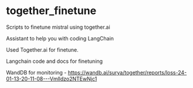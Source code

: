 # together_finetune
Scripts to finetune mistral using together.ai

Assistant to help you with coding LangChain 

Used Together.ai for finetune.

Langchain code and docs for finetuning

WandDB for monitoring - https://wandb.ai/surya/together/reports/loss-24-01-13-20-11-08---Vmlldzo2NTEwNjc1
